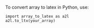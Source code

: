 To convert array to latex in Python, use:

```
import array_to_latex as a2l
a2l.to_ltx(your_array)
```
